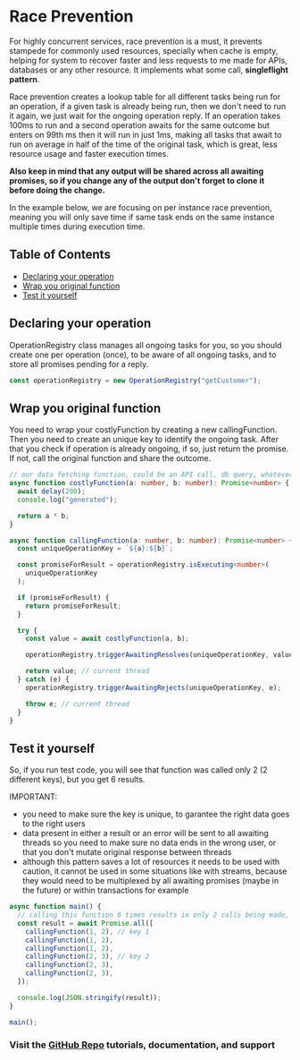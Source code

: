 # Race Prevention

For highly concurrent services, race prevention is a must, it prevents stampede for commonly used resources, specially when cache is empty, helping for system to recover faster and less requests to me made for APIs, databases or any other resource. It implements what some call, **singleflight pattern**.

Race prevention creates a lookup table for all different tasks being run for an operation, if a given task is already being run, then we don't need to run it again, we just wait for the ongoing operation reply. If an operation takes 100ms to run and a second operation awaits for the same outcome but enters on 99th ms then it will run in just 1ms, making all tasks that await to run on average in half of the time of the original task, which is great, less resource usage and faster execution times.

**Also keep in mind that any output will be shared across all awaiting promises, so if you change any of the output don't forget to clone it before doing the change.**

In the example below, we are focusing on per instance race prevention, meaning you will only save time if same task ends on the same instance multiple times during execution time.

## Table of Contents

<!-- prettier-ignore-start -->

- [Declaring your operation](#declaring-your-operation)
- [Wrap you original function](#wrap-you-original-function)
- [Test it yourself](#verifying-url-request)

<!-- prettier-ignore-end -->

## Declaring your operation

OperationRegistry class manages all ongoing tasks for you, so you should create one per operation (once), to be aware of all ongoing tasks, and to store all promises pending for a reply.

```ts
const operationRegistry = new OperationRegistry("getCustomer");
```

## Wrap you original function

You need to wrap your costlyFunction by creating a new callingFunction. Then you need to create an unique key to identify the ongoing task. After that you check if operation is already ongoing, if so, just return the promise.
If not, call the original function and share the outcome.

```ts
// our data fetching function, could be an API call, db query, whatever slow promise needed
async function costlyFunction(a: number, b: number): Promise<number> {
  await delay(200);
  console.log("generated");

  return a * b;
}

async function callingFunction(a: number, b: number): Promise<number> {
  const uniqueOperationKey = `${a}:${b}`;

  const promiseForResult = operationRegistry.isExecuting<number>(
    uniqueOperationKey
  );

  if (promiseForResult) {
    return promiseForResult;
  }

  try {
    const value = await costlyFunction(a, b);

    operationRegistry.triggerAwaitingResolves(uniqueOperationKey, value);

    return value; // current thread
  } catch (e) {
    operationRegistry.triggerAwaitingRejects(uniqueOperationKey, e);

    throw e; // current thread
  }
}
```

## Test it yourself

So, if you run test code, you will see that function was called only 2 (2 different keys), but you get 6 results.

IMPORTANT:

- you need to make sure the key is unique, to garantee the right data goes to the right users
- data present in either a result or an error will be sent to all awaiting threads so you need to make sure no data ends in the wrong user, or that you don't mutate original response between threads
- although this pattern saves a lot of resources it needs to be used with caution, it cannot be used in some situations like with streams, because they would need to be multiplexed by all awaiting promises (maybe in the future) or within transactions for example

```ts
async function main() {
  // calling this function 6 times results in only 2 calls being made, because of common operation keys
  const result = await Promise.all([
    callingFunction(1, 2), // key 1
    callingFunction(1, 2),
    callingFunction(1, 2),
    callingFunction(2, 3), // key 2
    callingFunction(2, 3),
    callingFunction(2, 3),
  ]);

  console.log(JSON.stringify(result));
}

main();
```

### Visit the [GitHub Repo](https://github.com/nelsongomes/reliable-caching/) tutorials, documentation, and support
